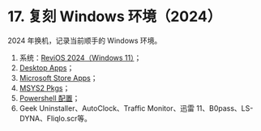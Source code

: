 # 17. 复刻 Windows 环境（2024）

2024 年换机，记录当前顺手的 Windows 环境。

1. 系统：[ReviOS 2024（Windows 11）](https://www.revi.cc/revios/download)；
2. [Desktop Apps](./ch17.1.md)；
3. [Microsoft Store Apps](./ch17.2.md)；
4. [MSYS2 Pkgs](./ch17.3.md)；
5. [Powershell 配置](./ch17.4.md)；
6. Geek Uninstaller、AutoClock、Traffic Monitor、迅雷 11、B0pass、LS-DYNA、Fliqlo.scr等。
